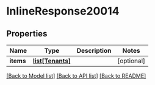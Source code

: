 # InlineResponse20014

## Properties
Name | Type | Description | Notes
------------ | ------------- | ------------- | -------------
**items** | [**list[Tenants]**](Tenants.md) |  | [optional] 

[[Back to Model list]](../README.md#documentation-for-models) [[Back to API list]](../README.md#documentation-for-api-endpoints) [[Back to README]](../README.md)



